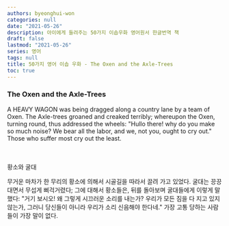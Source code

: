 ```yaml
---
authors: byeonghui-won
categories: null
date: "2021-05-26"
description: 아이에게 들려주는 50가지 이솝우화 영어원서 한글번역 책
draft: false
lastmod: "2021-05-26"
series: 영어
tags: null
title: 50가지 영어 이솝 우화 - The Oxen and the Axle-Trees
toc: true
---
```


### The Oxen and the Axle-Trees



A HEAVY WAGON was being dragged along a country lane by a team of Oxen. The Axle-trees groaned and creaked terribly; whereupon the Oxen, turning round, thus addressed the wheels: "Hullo there! why do you make so much noise? We bear all the labor, and we, not you, ought to cry out." Those who suffer most cry out the least.

　

황소와 굴대

   



무거운 마차가 한 무리의 황소에 의해서 시골길을 따라서 끌려 가고 있었다. 굴대는 끙끙 대면서 무섭게 삐걱거렸다; 그에 대해서 황소들은, 뒤를 돌아보며 굴대들에게 이렇게 말했다: "거기 보시오! 왜 그렇게 시끄러운 소리를 내는가? 우리가 모든 짐을 다 지고 있지 않는가, 그러니 당신들이 아니라 우리가 소리 신음해야 한다네." 가장 고통 당하는 사람들이 가장 말이 없다.

　
